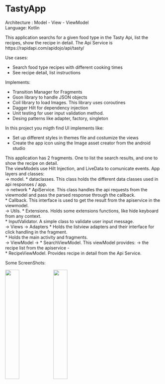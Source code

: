 # TastyApp
<p> Architecture : Model - View - ViewModel  <br>
Language: Kotlin<br>

<p>This application searchs for a given food type in the Tasty Api, list the recipes, show the recipe in detail. The Api Service is https://rapidapi.com/apidojo/api/tasty/</p>
Use cases:
<ul>
<li>Search food type recipes with different cooking times</li>
<li>See recipe detail, list instructions</li>
</ul>

Implements:<br></p>
<ul>
<li>Transition Manager for Fragments</li>
<li>Gson library to handle JSON objects</li>
<li>Coil library to load Images. This library uses coroutines</li>
<li>Dagger Hilt for dependency injection</li>
<li>Unit testing for user input validation method.</li>
<li>Desing patterns like adapter, factory, singleton</li>
</ul>
<p> In this project you migth find UI implements like:<p>
<ul>
<li>Set up different styles in themes file and costumize the views</li>

<li>Create the app icon using the  Image asset creator from the android studio</li>
</ul>
<p> 
This application has 2 fragments. One to list the search results, and one to show the recipe on detail.<br>
The viewModels use Hilt Injection, and LiveData to comunicate events.
App layers and classes: <br> 
 -> model. * dataclasses. This class holds the different data classes used in  api responses / app. <br> 
 -> network * ApiService. This class handles the api requests from the viewmodel and pass the parsed response through the callback.<br>
            * Callback. This interface is used to get the result from the apiservice in the viewmodel.<br>
 -> Utils.  * Extensions. Holds some extensions functions, like hide keyboard from any context.<br>
            * InputValidator. A simple class to validate user input message.<br>
 -> Views  -> Adapters * Holds the listview adapters and their interface for click handling in the fragment.<br>
            * Holds the main activity and fragments.<br>
 ->  ViewModel -> * SearchViewModel. This viewModel provides:  -> the recipe list from the apiservice -<br>
                * RecipeViewModel. Provides recipe in detail from the Api Service.<br>
                
  Some ScreenShots: 
  <div>
    <img src="https://user-images.githubusercontent.com/100162759/217354499-6fe59122-d3b6-459a-9b51-9f8b793e7e6f.png" width=30% height=30%>
    <img src="https://user-images.githubusercontent.com/100162759/217354506-4c31b25d-31a8-4c86-8464-23e164a36f3c.png" width=30% height=30%>
</div>

